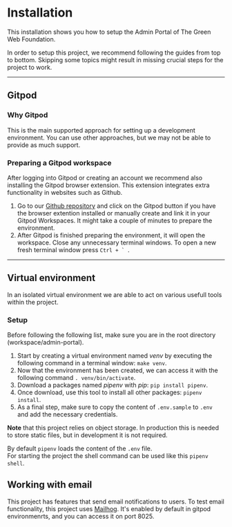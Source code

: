 # Installation

This installation shows you how to setup the Admin Portal of The Green Web Foundation.

In order to setup this project, we recommend following the guides from top to bottom. Skipping some topics might result in missing crucial steps for the project to work.

---
## Gitpod
### Why Gitpod
This is the main supported approach for setting up a development environment. You can use other approaches, but we may not be able to provide as much support.
 
### Preparing a Gitpod workspace
After logging into Gitpod or creating an account we recommend also installing the Gitpod browser extension. This extension integrates extra functionality in websites such as Github.

1. Go to our [Github repository](https://github.com/thegreenwebfoundation/admin-portal) and click on the Gitpod button if you have the browser extention installed or manually create and link it in your Gitpod Workspaces. It might take a couple of minutes to prepare the environment.
2. After Gitpod is finished preparing the environment, it will open the workspace. Close any unnecessary terminal windows. To open a new fresh terminal window press ```Ctrl + ` ```.
---
## Virtual environment
In an isolated virtual environment we are able to act on various usefull tools within the project.

### Setup
Before following the following list, make sure you are in the root directory (workspace/admin-portal).
1. Start by creating a virtual environment named *venv* by executing the following command in a terminal window: `make venv`.
2. Now that the environment has been created, we can access it with the following command `. venv/bin/activate`.
3. Download a packages named *pipenv* with *pip*: `pip install pipenv`.
4. Once download, use this tool to install all other packages: `pipenv install`.
5. As a final step, make sure to copy the content of `.env.sample` to `.env` and add the necessary credentials.<br>

__Note__ that this project relies on object storage. In production this is needed to store static files, but in development it is not required.

By default `pipenv` loads the content of the `.env` file.<br>
For starting the project the shell command can be used like this `pipenv shell`.

## Working with email

This project has features that send email notifications to users. To test email functionality, this project uses [Mailhog](https://github.com/mailhog/MailHog). It's enabled by default in gitpod environmenrts, and you can access it on port 8025.
